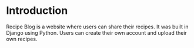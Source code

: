 # Introduction

Recipe Blog is a website where users can share their recipes. It was built in Django using Python. Users can create their own account and upload their own recipes. 